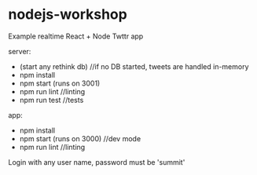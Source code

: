 # nodejs-workshop
Example realtime React + Node Twttr app

server:
* (start any rethink db) //if no DB started, tweets are handled in-memory
* npm install
* npm start (runs on 3001)
* npm run lint //linting
* npm run test //tests


app:
* npm install
* npm start (runs on 3000) //dev mode
* npm run lint //linting

 Login with any user name, password must be 'summit'
 

 
